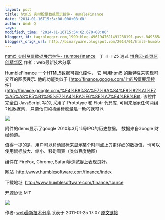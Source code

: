 ```yaml
--- 
layout: post 
title: html5 实时股票数据展示控件- HumbleFinance 
date: '2014-01-16T15:54:00.000+08:00' 
author: Wenh Q
tags:
modified\_time: '2014-01-16T15:54:02.670+08:00' 
blogger\_id: tag:blogger.com,1999:blog-4961947611491238191.post-8495654870677055548
blogger\_orig\_url: http://binaryware.blogspot.com/2014/01/html5-humblefinance.html
---
```

[html5 实时股票数据展示控件-
HumbleFinance](http://www.cnblogs.com/longboo/archive/2011/01/25/1944757.html) 
 于 11-1-25 通过 [博客园-首页原创精华区](http://www.cnblogs.com/)
作者：web最新技术分享



HumbleFinance 一个HTML5数据可视化控件， 它 利用html5
的新特性来实现可交互的图表展示. 他的功能类似于
[http://finance.google.com/上的股票展示控件](http://finance.google.com/%E4%B8%8A%E7%9A%84%E8%82%A1%E7%A5%A8%E5%B1%95%E7%A4%BA%E6%8E%A7%E4%BB%B6).
该控件完全由 JavaScript 写的, 采用了 Prototype 和 Flotr 代码库.
可用来展示任何两组2维数据集， 只要他们的横坐标度量是一致的就可以.



![](https://images-blogger-opensocial.googleusercontent.com/gadgets/proxy?url=http%3A%2F%2Fdl.javaeye.com%2Fupload%2Fattachment%2F404498%2Ff465ca13-01e6-3b83-adb3-a9ef7edce99b.png&container=blogger&gadget=a&rewriteMime=image%2F*)



附件的demo显示了google 2010年3月15号IPO的历史数据。 数据来自Google
财经频道。



值得一提的是，用户可以移动鼠标来显示某个时间点上的更详细的数据值，也可以使用鼠标放大、缩小、移动图表（类似百度地图）



组件在 FireFox, Chrome, Safari等浏览器上表现良好。



网站  <http://www.humblesoftware.com/finance/index>



下载地址  <http://www.humblesoftware.com/finance/source>



开源协议 MIT

![](https://images-blogger-opensocial.googleusercontent.com/gadgets/proxy?url=http%3A%2F%2Fwww.cnblogs.com%2Flongboo%2Faggbug%2F1944757.html%3Ftype%3D1&container=blogger&gadget=a&rewriteMime=image%2F*)



作者: [web最新技术分享](http://www.cnblogs.com/longboo/) 发表于
2011-01-25 17:07
[原文链接](http://www.cnblogs.com/longboo/archive/2011/01/25/1944757.html)
